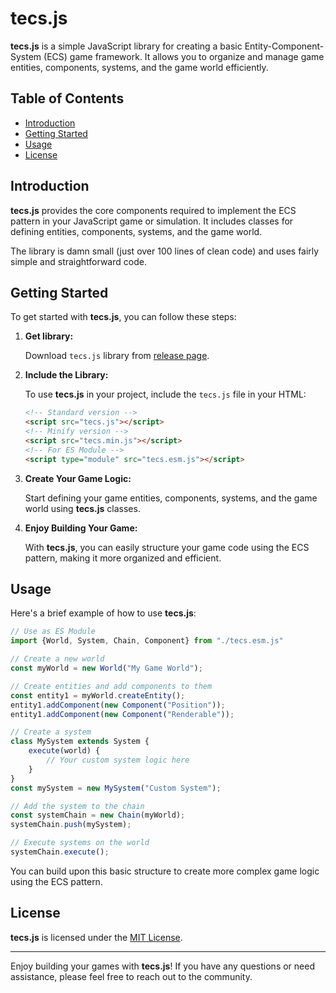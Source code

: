 # tecs.js

**tecs.js** is a simple JavaScript library for creating a basic Entity-Component-System (ECS) game framework. It allows you to organize and manage game entities, components, systems, and the game world efficiently.

## Table of Contents

- [Introduction](#introduction)
- [Getting Started](#getting-started)
- [Usage](#usage)
- [License](#license)

## Introduction
**tecs.js** provides the core components required to implement the ECS pattern in your JavaScript game or simulation. It includes classes for defining entities, components, systems, and the game world.

The library is damn small (just over 100 lines of clean code) and uses fairly simple and straightforward code.

## Getting Started

To get started with **tecs.js**, you can follow these steps:

1. **Get library:**

   Download `tecs.js` library from [release page](https://github.com/Timofffee/tecs.js/releases).

2. **Include the Library:**

   To use **tecs.js** in your project, include the `tecs.js` file in your HTML:

   ```html
   <!-- Standard version -->
   <script src="tecs.js"></script>
   <!-- Minify version -->
   <script src="tecs.min.js"></script>
   <!-- For ES Module -->
   <script type="module" src="tecs.esm.js"></script>
   ```

3. **Create Your Game Logic:**

   Start defining your game entities, components, systems, and the game world using **tecs.js** classes.

4. **Enjoy Building Your Game:**

   With **tecs.js**, you can easily structure your game code using the ECS pattern, making it more organized and efficient.

## Usage

Here's a brief example of how to use **tecs.js**:

```javascript
// Use as ES Module
import {World, System, Chain, Component} from "./tecs.esm.js"

// Create a new world
const myWorld = new World("My Game World");

// Create entities and add components to them
const entity1 = myWorld.createEntity();
entity1.addComponent(new Component("Position"));
entity1.addComponent(new Component("Renderable"));

// Create a system
class MySystem extends System {
    execute(world) {
        // Your custom system logic here
    }
}
const mySystem = new MySystem("Custom System");

// Add the system to the chain
const systemChain = new Chain(myWorld);
systemChain.push(mySystem);

// Execute systems on the world
systemChain.execute();
```

You can build upon this basic structure to create more complex game logic using the ECS pattern.


## License

**tecs.js** is licensed under the [MIT License](LICENSE).

---

Enjoy building your games with **tecs.js**! If you have any questions or need assistance, please feel free to reach out to the community.